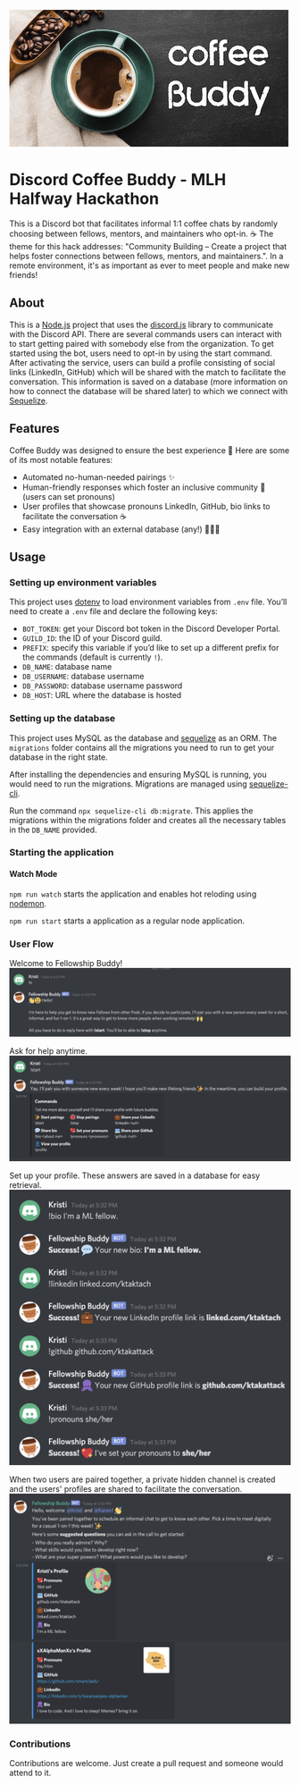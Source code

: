 ![logo](images/logo.png)

# Discord Coffee Buddy - MLH Halfway Hackathon

This is a Discord bot that facilitates informal 1:1 coffee chats by randomly choosing between fellows, mentors, and maintainers who opt-in. ☕ The theme for this hack addresses: "Community Building – Create a project that helps foster connections between fellows, mentors, and maintainers.". In a remote environment, it's as important as ever to meet people and make new friends!

## About

This is a [Node.js](https://nodejs.org/en/) project that uses the [discord.js](https://discord.js.org/) library to communicate with the Discord API. There are several commands users can interact with to start getting paired with somebody else from the organization. To get started using the bot, users need to opt-in by using the start command. After activating the service, users can build a profile consisting of social links (LinkedIn, GitHub) which will be shared with the match to facilitate the conversation. This information is saved on a database (more information on how to connect the database will be shared later) to which we connect with [Sequelize](https://sequelize.org/).

## Features

Coffee Buddy was designed to ensure the best experience 💖 Here are some of its most notable features:

-   Automated no-human-needed pairings ✨
-   Human-friendly responses which foster an inclusive community 🌈 (users can set pronouns)
-   User profiles that showcase pronouns LinkedIn, GitHub, bio links to facilitate the conversation ☕️
-   Easy integration with an external database (any!) 💁🏼‍♂️

## Usage

### Setting up environment variables

This project uses [dotenv](https://github.com/motdotla/dotenv) to load environment variables from `.env` file. You’ll need to create a `.env` file and declare the following keys:

-   `BOT_TOKEN`: get your Discord bot token in the Discord Developer Portal.
-   `GUILD_ID`: the ID of your Discord guild.
-   `PREFIX`: specify this variable if you’d like to set up a different prefix for the commands (default is currently `!`).
-   `DB_NAME`: database name
-   `DB_USERNAME`: database username
-   `DB_PASSWORD`: database username password
-   `DB_HOST`: URL where the database is hosted

### Setting up the database

This project uses MySQL as the database and [sequelize](https://github.com/sequelize/sequelize) as an ORM. The `migrations` folder contains all the migrations you need to run to get your database in the right state.

After installing the dependencies and ensuring MySQL is running, you would need to run the migrations. Migrations are managed using [sequelize-cli](https://github.com/sequelize/cli).

Run the command `npx sequelize-cli db:migrate`. This applies the migrations within the migrations folder and creates all the necessary tables in the `DB_NAME` provided.

### Starting the application

#### Watch Mode

`npm run watch` starts the application and enables hot reloding using [nodemon](https://github.com/remy/nodemon).

`npm run start` starts a application as a regular node application.

### User Flow
Welcome to Fellowship Buddy!
![welcome](images/welcome.png)

Ask for help anytime.
![help](images/help.png)

Set up your profile. These answers are saved in a database for easy retrieval.
![profile](images/profile.png)

When two users are paired together, a private hidden channel is created and the users' profiles are shared to facilitate the conversation.
![match](images/match.png)

### Contributions

Contributions are welcome. Just create a pull request and someone would attend to it.